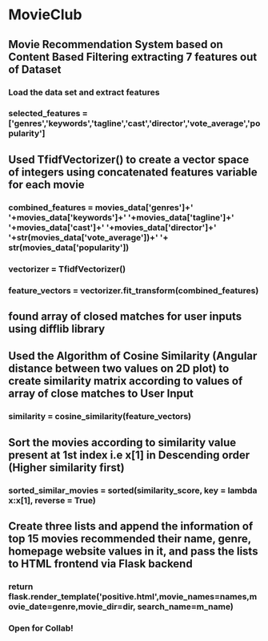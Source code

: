 # MovieClub
## Movie Recommendation System based on Content Based Filtering extracting 7 features out of Dataset
### Load the data set and extract  features
### selected_features = ['genres','keywords','tagline','cast','director','vote_average','popularity']

## Used TfidfVectorizer() to create a vector space of integers using concatenated features variable for each movie
### combined_features = movies_data['genres']+' '+movies_data['keywords']+' '+movies_data['tagline']+' '+movies_data['cast']+' '+movies_data['director']+' '+str(movies_data['vote_average'])+' '+ str(movies_data['popularity'])
### vectorizer = TfidfVectorizer()
### feature_vectors = vectorizer.fit_transform(combined_features)

## found array of closed matches for user inputs using difflib library 

## Used the Algorithm of Cosine Similarity (Angular distance between two values on 2D plot) to create similarity matrix  according to values of array of close matches to User Input
### similarity = cosine_similarity(feature_vectors)

## Sort the movies according to  similarity value present at 1st index i.e x[1]  in Descending order (Higher similarity first)
### sorted_similar_movies = sorted(similarity_score, key = lambda x:x[1], reverse = True)

## Create three lists and append the information of top 15 movies recommended their name, genre, homepage website values in it, and pass the lists to HTML frontend via Flask backend
### return flask.render_template('positive.html',movie_names=names,movie_date=genre,movie_dir=dir, search_name=m_name)


### Open for Collab!
